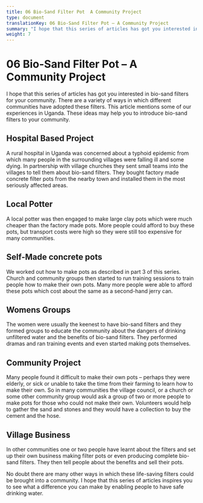 ```yaml
---
title: 06 Bio-Sand Filter Pot  A Community Project
type: document
translationKey: 06 Bio-Sand Filter Pot – A Community Project
summary: "I hope that this series of articles has got you interested in bio-sand filters for your community. There are a variety of ways in which different communities have adopted these filters. This article mentions some of our experiences in Uganda. These ideas may help you to introduce bio-sand filters to your community."
weight: 7
---
```

# 06 Bio-Sand Filter Pot – A Community Project

I hope that this series of articles has got you interested in bio-sand filters for your community. There are a variety of ways in which different communities have adopted these filters. This article mentions some of our experiences in Uganda. These ideas may help you to introduce bio-sand filters to your community.

## Hospital Based Project

A rural hospital in Uganda was concerned about a typhoid epidemic from which many people in the surrounding villages were falling ill and some dying. In partnership with village churches they sent small teams into the villages to tell them about bio-sand filters. They bought factory made concrete filter pots from the nearby town and installed them in the most seriously affected areas.

## Local Potter

A local potter was then engaged to make large clay pots which were much cheaper than the factory made pots. More people could afford to buy these pots, but transport costs were high so they were still too expensive for many communities.

## Self-Made concrete pots

We worked out how to make pots as described in part 3 of this series. Church and community groups then started to run training sessions to train people how to make their own pots. Many more people were able to afford these pots which cost about the same as a second-hand jerry can.

## Womens Groups

The women were usually the keenest to have bio-sand filters and they formed groups to educate the community about the dangers of drinking unfiltered water and the benefits of bio-sand filters. They performed dramas and ran training events and even started making pots themselves.

## Community Project

Many people found it difficult to make their own pots – perhaps they were elderly, or sick or unable to take the time from their farming to learn how to make their own. So in many communities the village council, or a church or some other community group would ask a group of two or more people to make pots for those who could not make their own. Volunteers would help to gather the sand and stones and they would have a collection to buy the cement and the hose.

## Village Business

In other communities one or two people have learnt about the filters and set up their own business making filter pots or even producing complete bio-sand filters. They then tell people about the benefits and sell their pots.

No doubt there are many other ways in which these life-saving filters could be brought into a community. I hope that this series of articles inspires you to see what a difference you can make by enabling people to have safe drinking water.
